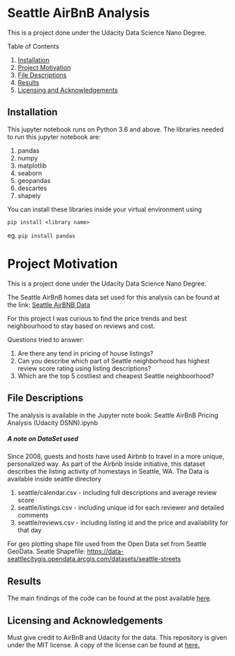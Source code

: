 # Seattle AirBnB Analysis

This is a project done under the Udacity Data Science Nano Degree.

Table of Contents
1. [Installation](#installation)
2. [Project Motivation](#motivation)
3. [File Descriptions](#files)
4. [Results](#results)
5. [Licensing and Acknowledgements](#licensing)

##  Installation <a name="installation"></a>
This jupyter notebook runs on Python 3.6 and above. The libraries needed to run this  jupyter notebook are:
1. pandas
2. numpy
3. matplotlib
4. seaborn
5. geopandas
6. descartes
7. shapely

You can install these libraries inside your virtual environment using

`pip install <library name>`

eg. `pip install pandas`

# Project Motivation <a name="motivation"></a>
This is a project done under the Udacity Data Science Nano Degree.

The Seattle AirBnB homes data set used for this analysis can be found at the link: [Seattle AirBNB Data](https://www.kaggle.com/airbnb/seattle/data)

For this project I was curious to find the price trends and best neighbourhood to stay based on reviews and cost.

Questions tried to answer:
1. Are there any tend in pricing of house listings?
2. Can you describe which part of Seattle neighborhood has highest review score rating using listing descriptions?
3. Which are the top 5 costliest and cheapest Seattle neighboorhood?

## File Descriptions <a name="files"></a>

The analysis is available in the Jupyter note book: Seattle AirBnB Pricing Analysis (Udacity DSNN).ipynb

##### A note on DataSet used
Since 2008, guests and hosts have used Airbnb to travel in a more unique, personalized way. As part of the Airbnb Inside initiative, this dataset describes the listing activity of homestays in Seattle, WA.
The Data is available inside seattle directory
1. seattle/calendar.csv - including full descriptions and average review score
2. seattle/listings.csv - including unique id for each reviewer and detailed comments
3. seattle/reviews.csv  - including listing id and the price and availability for that day

For geo plotting shape file used from the Open Data set from Seattle GeoData.
Seatle Shapefile: https://data-seattlecitygis.opendata.arcgis.com/datasets/seattle-streets



## Results<a name="results"></a>

The main findings of the code can be found at the post available [here]().

## Licensing and Acknowledgements<a name="licensing"></a>

Must give credit to AirBnB and Udacity for the data. This repository is given under the MIT license. A copy of the license can be found at [here.](https://github.com/vasthav/Seattle_AirBNB_data_analysis/blob/master/LICENSE)